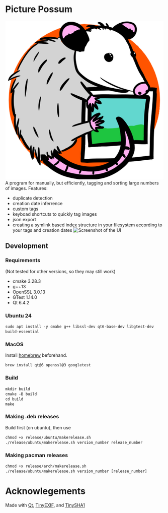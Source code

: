 # Picture Possum
![Icon](res/icon.png)
A program for manually, but efficiently, tagging and sorting large numbers of images.
Features:
 - duplicate detection
 - creation date inferrence
 - custom tags
 - keyboad shortcuts to quickly tag images
 - json export
 - creating a symlink based index structure in your filesystem according to your tags and creation dates
![Screenshot of the UI](res/ui.png)
## Development
### Requirements
(Not tested for other versions, so they may still work)
- cmake 3.28.3
- g++13
- OpenSSL 3.0.13
- GTest 1.14.0
- Qt 6.4.2

### Ubuntu 24
```shell
sudo apt install -y cmake g++ libssl-dev qt6-base-dev libgtest-dev build-essential 
```

### MacOS
Install [homebrew](https://brew.sh/) beforehand.
```shell
brew install qt@6 openssl@3 googletest
```

### Build
```
mkdir build
cmake -B build
cd build
make
```

### Making .deb releases
Build first (on ubuntu), then use 
```
chmod +x release/ubuntu/makerelease.sh
./release/ubuntu/makerelease.sh version_number release_number
```

### Making pacman releases
```
chmod +x release/arch/makerelease.sh
./release/ubuntu/makerelease.sh version_number [release_number]
```

# Acknowlegements
Made with [Qt](https//www.qt.io/), [TinyEXIF](https://github.com/cdcseacave/TinyEXIF), and [TinySHA1](https://github.com/mohaps/TinySHA1)
